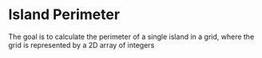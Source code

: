 # Island Perimeter
  The goal is to calculate the perimeter of a single island in a grid, where the grid is represented by a 2D array of integers
